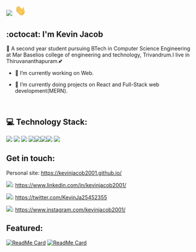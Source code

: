 # <img src="https://img.icons8.com/doodle/100/000000/hello--v1.png"/> <img src="https://raw.githubusercontent.com/ABSphreak/ABSphreak/master/gifs/Hi.gif" width="30px">
## :octocat: I'm Kevin Jacob



🙌 A second year student pursuing BTech in Computer Science Engineering at Mar Baselios college of engineering and technology, Trivandrum.I live in       Thiruvananthapuram.💕

- 🔭 I’m currently working on Web.

- 🌱 I’m currently doing projects on React and Full-Stack web development(MERN).
</br>

## :computer: Technology Stack:

  <img src="https://img.icons8.com/color/48/000000/html-5.png"/> <img src="https://img.icons8.com/color/48/000000/css3.png"/> <img src="https://img.icons8.com/dusk/64/000000/javascript.png"/> <img src="https://img.icons8.com/color/48/000000/bootstrap.png"/><img src="https://img.icons8.com/officel/54/000000/react.png"/><img src="https://img.icons8.com/color/58/000000/nodejs.png"/><img src="https://avatars1.githubusercontent.com/u/5658226?s=65&v=4"/>
<img src="https://img.icons8.com/color/48/000000/mongodb.png"/>

## Get in touch:

 Personal site: https://kevinjacob2001.github.io/

<img src="https://img.icons8.com/fluent/35/000000/linkedin-2.png"/>: https://www.linkedin.com/in/kevinjacob2001/

<img src="https://img.icons8.com/fluent/35/000000/twitter.png"/>: https://twitter.com/KevinJa25452355

<img src="https://img.icons8.com/fluent/35/000000/instagram-new.png"/>: https://www.instagram.com/kevinjacob2001/

## Featured:
[![ReadMe Card](https://github-readme-stats.vercel.app/api/pin/?username=kevinjacob2001&repo=CRUD_REST-API&theme=shades-of-purple)](https://github.com/kevinjacob2001/CRUD_REST-API) 
[![ReadMe Card](https://github-readme-stats.vercel.app/api/pin/?username=kevinjacob2001&repo=CovidTrackerApp&theme=shades-of-purple)](https://github.com/kevinjacob2001/CovidTrackerApp) 



